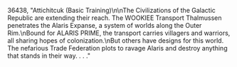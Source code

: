 ﻿36438, "Attichitcuk (Basic Training)\n\nThe Civilizations of the Galactic Republic are extending their reach.  The WOOKIEE Transport Thalmussen penetrates the Alaris Expanse, a system of worlds along the Outer Rim.\nBound for ALARIS PRIME, the transport carries villagers and warriors, all sharing hopes of colonization.\nBut others have designs for this world.  The nefarious Trade Federation plots to ravage Alaris and destroy anything that stands in their way. . . ."


